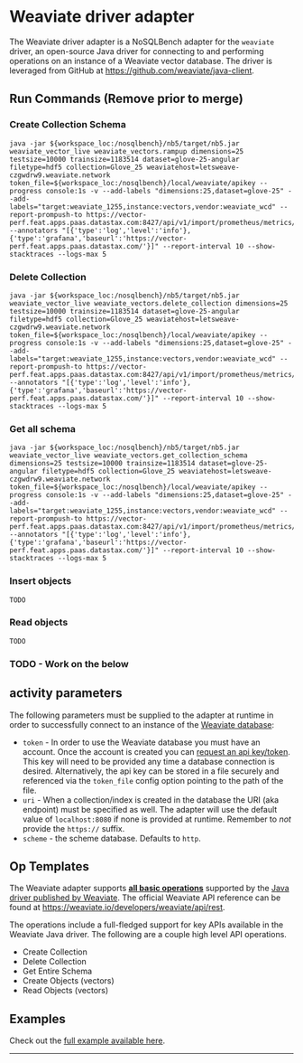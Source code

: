 # Weaviate driver adapter

The Weaviate driver adapter is a NoSQLBench adapter for the `weaviate` driver, an open-source Java driver
for connecting to and performing operations on an instance of a Weaviate vector database. The driver is 
leveraged from GitHub at https://github.com/weaviate/java-client.

## Run Commands (Remove prior to merge)

### Create Collection Schema
```
java -jar ${workspace_loc:/nosqlbench}/nb5/target/nb5.jar weaviate_vector_live weaviate_vectors.rampup dimensions=25 testsize=10000 trainsize=1183514 dataset=glove-25-angular filetype=hdf5 collection=Glove_25 weaviatehost=letsweave-czgwdrw9.weaviate.network token_file=${workspace_loc:/nosqlbench}/local/weaviate/apikey --progress console:1s -v --add-labels "dimensions:25,dataset=glove-25" --add-labels="target:weaviate_1255,instance:vectors,vendor:weaviate_wcd" --report-prompush-to https://vector-perf.feat.apps.paas.datastax.com:8427/api/v1/import/prometheus/metrics/job/nosqlbench/instance/vectors --annotators "[{'type':'log','level':'info'},{'type':'grafana','baseurl':'https://vector-perf.feat.apps.paas.datastax.com/'}]" --report-interval 10 --show-stacktraces --logs-max 5
```

### Delete Collection
```
java -jar ${workspace_loc:/nosqlbench}/nb5/target/nb5.jar weaviate_vector_live weaviate_vectors.delete_collection dimensions=25 testsize=10000 trainsize=1183514 dataset=glove-25-angular filetype=hdf5 collection=Glove_25 weaviatehost=letsweave-czgwdrw9.weaviate.network token_file=${workspace_loc:/nosqlbench}/local/weaviate/apikey --progress console:1s -v --add-labels "dimensions:25,dataset=glove-25" --add-labels="target:weaviate_1255,instance:vectors,vendor:weaviate_wcd" --report-prompush-to https://vector-perf.feat.apps.paas.datastax.com:8427/api/v1/import/prometheus/metrics/job/nosqlbench/instance/vectors --annotators "[{'type':'log','level':'info'},{'type':'grafana','baseurl':'https://vector-perf.feat.apps.paas.datastax.com/'}]" --report-interval 10 --show-stacktraces --logs-max 5
```

### Get all schema
```
java -jar ${workspace_loc:/nosqlbench}/nb5/target/nb5.jar weaviate_vector_live weaviate_vectors.get_collection_schema dimensions=25 testsize=10000 trainsize=1183514 dataset=glove-25-angular filetype=hdf5 collection=Glove_25 weaviatehost=letsweave-czgwdrw9.weaviate.network token_file=${workspace_loc:/nosqlbench}/local/weaviate/apikey --progress console:1s -v --add-labels "dimensions:25,dataset=glove-25" --add-labels="target:weaviate_1255,instance:vectors,vendor:weaviate_wcd" --report-prompush-to https://vector-perf.feat.apps.paas.datastax.com:8427/api/v1/import/prometheus/metrics/job/nosqlbench/instance/vectors --annotators "[{'type':'log','level':'info'},{'type':'grafana','baseurl':'https://vector-perf.feat.apps.paas.datastax.com/'}]" --report-interval 10 --show-stacktraces --logs-max 5
```

### Insert objects
```
TODO
```

### Read objects
```
TODO
```

### TODO - Work on the below

## activity parameters

The following parameters must be supplied to the adapter at runtime in order to successfully connect to an
instance of the [Weaviate database](https://weaviate.io/developers/weaviate):

* `token` - In order to use the Weaviate database you must have an account. Once the account is created you can [request
  an api key/token](https://weaviate.io/developers/wcs/quickstart#explore-the-details-panel). This key will need to be 
  provided any time a database connection is desired. Alternatively, the api key can be stored in a file securely and 
  referenced via the `token_file` config option pointing to the path of the file.
* `uri` - When a collection/index is created in the database the URI (aka endpoint) must be specified as well. The adapter will
  use the default value of `localhost:8080` if none is provided at runtime. Remember to *not* provide the `https://`
  suffix.
* `scheme` - the scheme database. Defaults to `http`.

## Op Templates

The Weaviate adapter supports [**all basic operations**](../java/io/nosqlbench/adapter/weaviate/ops) supported by the [Java
driver published by Weaviate](https://github.com/weaviate/java-client). The official Weaviate API reference can be found at
https://weaviate.io/developers/weaviate/api/rest.

The operations include a full-fledged support for key APIs available in the Weaviate Java driver.
The following are a couple high level API operations.

* Create Collection
* Delete Collection
* Get Entire Schema
* Create Objects (vectors)
* Read Objects (vectors)

## Examples

Check out the [full example available here](./activities/weaviate_vectors_live.yaml).

---
